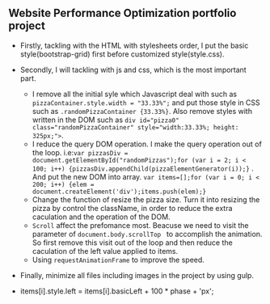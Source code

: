 ## Website Performance Optimization portfolio project

* Firstly, tackling with the HTML with stylesheets order, I put the basic style(bootstrap-grid) first before customized style(style.css).

* Secondly, I will tackling with js and css, which is the most important part.
    * I remove all the initial syle which Javascript deal with such as `pizzaContainer.style.width = "33.33%";` and put those style in CSS such as `.randomPizzaContainer {33.33%}`. Also remove styles with written in the DOM such as `div id="pizza0" class="randomPizzaContainer" style="width:33.33%; height: 325px;">`.
    * I reduce the query DOM operation. I make the query operation out of the loop. i.e:`var pizzasDiv = document.getElementById("randomPizzas");for (var i = 2; i < 100; i++) {pizzasDiv.appendChild(pizzaElementGenerator(i));}` . And put the new DOM into array. `var items=[];for (var i = 0; i < 200; i++) {elem = document.createElement('div');items.push(elem);}`
    * Change the function of resize the pizza size. Turn it into resizing the pizza by control the className, in order to reduce the extra caculation and the operation of the DOM.
    * `Scroll` affect the prefomance most. Beacuse we need to visit the parameter of `document.body.scrollTop ` to accomplish the animation. So first remove this visit out of the loop and then reduce the caculation of the left value applied to items.
    * Using `requestAnimationFrame` to improve the speed.
            
* Finally, minimize all files including images in the project by using gulp. 

* items[i].style.left = items[i].basicLeft + 100 * phase + 'px';
